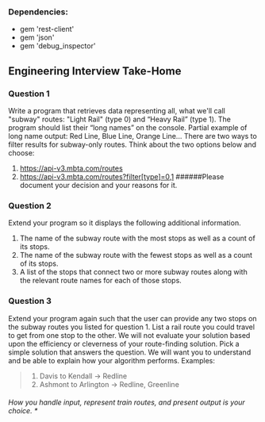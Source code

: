 ### Dependencies:
* gem 'rest-client'
* gem 'json'
* gem 'debug_inspector'

## Engineering Interview Take-Home

### Question 1
Write a program that retrieves data representing all, what we'll call "subway"
routes: "Light Rail" (type 0) and “Heavy Rail” (type 1). The program should list
their “long names” on the console.
Partial example of long name output: Red Line, Blue Line, Orange Line...
There are two ways to filter results for subway-only routes. Think about the two options below
and choose:
1. https://api-v3.mbta.com/routes
2. https://api-v3.mbta.com/routes?filter[type]=0,1
######Please document your decision and your reasons for it.
### Question 2
Extend your program so it displays the following additional information.
1. The name of the subway route with the most stops as well as a count of its stops.
2. The name of the subway route with the fewest stops as well as a count of its stops.
3. A list of the stops that connect two or more subway routes along with the relevant route
names for each of those stops.
### Question 3
Extend your program again such that the user can provide any two stops on the
subway routes you listed for question 1.
List a rail route you could travel to get from one stop to the other. We will
not evaluate your solution based upon the efficiency or cleverness of your
route-finding solution. Pick a simple solution that answers the question. We
will want you to understand and be able to explain how your algorithm performs.
Examples:
> 1. Davis to Kendall -> Redline
> 2. Ashmont to Arlington -> Redline, Greenline
###### How you handle input, represent train routes, and present output is your choice. *
